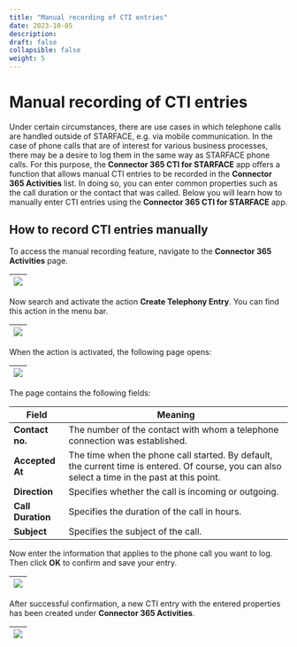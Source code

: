 ```yaml
---
title: "Manual recording of CTI entries"
date: 2023-10-05
description: 
draft: false
collapsible: false
weight: 5
---
```

# Manual recording of CTI entries

Under certain circumstances, there are use cases in which telephone calls are handled outside of STARFACE, e.g. via mobile communication.
In the case of phone calls that are of interest for various business processes, there may be a desire to log them in the same way as STARFACE phone calls.
For this purpose, the **Connector 365 CTI for STARFACE** app offers a function that allows manual CTI entries to be recorded in the **Connector 365 Activities** list. In doing so, you can enter common properties such as the call duration or the contact that was called.
Below you will learn how to manually enter CTI entries using the **Connector 365 CTI for STARFACE** app.

## How to record CTI entries manually

To access the manual recording feature, navigate to the **Connector 365 Activities** page.

|![](images/apps/cti_starface/en/search-con365-activities.png)|
|-|

Now search and activate the action **Create Telephony Entry**. You can find this action in the menu bar.

|![](images/apps/cti_starface/en/action-create-cti-entry.png)|
|-|

When the action is activated, the following page opens:

|![](images/apps/cti_starface/en/create-cti-entry-dialog.png)|
|-|

The page contains the following fields:

| Field | Meaning |
|-|-|
| **Contact no.** | The number of the contact with whom a telephone connection was established. |
| **Accepted At** | The time when the phone call started. By default, the current time is entered. Of course, you can also select a time in the past at this point. |
| **Direction** | Specifies whether the call is incoming or outgoing. |
| **Call Duration** | Specifies the duration of the call in hours. |
| **Subject** | Specifies the subject of the call. |

Now enter the information that applies to the phone call you want to log.
Then click **OK** to confirm and save your entry.

|![](images/apps/cti_starface/en/confirm-cti-entry.png)|
|-|

After successful confirmation, a new CTI entry with the entered properties has been created under **Connector 365 Activities**.

|![](images/apps/cti_starface/en/activity-cti-entry-in-list.png)|
|-|